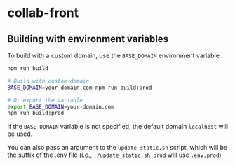 # collab-front

## Building with environment variables

To build with a custom domain, use the `BASE_DOMAIN` environment variable:

```bash
npm run build

# Build with custom domain
BASE_DOMAIN=your-domain.com npm run build:prod

# Or export the variable
export BASE_DOMAIN=your-domain.com
npm run build:prod
```

If the `BASE_DOMAIN` variable is not specified, the default domain `localhost` will be used.

You can also pass an argument to the `update_static.sh` script, which will be the suffix of the .env file (i.e., `./update_static.sh prod` will use `.env.prod`)